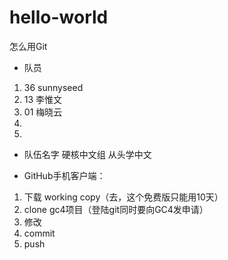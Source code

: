 # hello-world
怎么用Git
- 队员
1. 36 sunnyseed
2. 13 李惟文
3. 01 梅晓云
4. 
5. 

- 队伍名字
硬核中文组
从头学中文

- GitHub手机客户端：
1. 下载 working copy（去，这个免费版只能用10天）
2. clone gc4项目（登陆git同时要向GC4发申请）
3. 修改
4. commit
5. push
